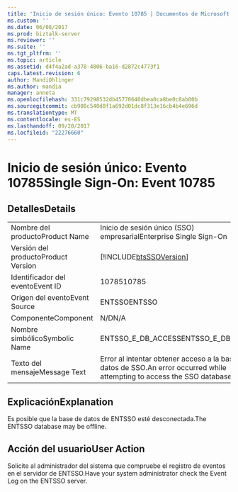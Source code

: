 ```yaml
---
title: 'Inicio de sesión único: Evento 10785 | Documentos de Microsoft'
ms.custom: ''
ms.date: 06/08/2017
ms.prod: biztalk-server
ms.reviewer: ''
ms.suite: ''
ms.tgt_pltfrm: ''
ms.topic: article
ms.assetid: d4f4a2ad-a378-4806-ba16-d2872c4773f1
caps.latest.revision: 6
author: MandiOhlinger
ms.author: mandia
manager: anneta
ms.openlocfilehash: 331c79298532db45770640dbea0ca8be0c8ab00b
ms.sourcegitcommit: cb908c540d8f1a692d01dc8f313e16cb4b4e696d
ms.translationtype: MT
ms.contentlocale: es-ES
ms.lasthandoff: 09/20/2017
ms.locfileid: "22276660"
---
```

# <a name="single-sign-on-event-10785"></a><span data-ttu-id="6a575-102">Inicio de sesión único: Evento 10785</span><span class="sxs-lookup"><span data-stu-id="6a575-102">Single Sign-On: Event 10785</span></span>
## <a name="details"></a><span data-ttu-id="6a575-103">Detalles</span><span class="sxs-lookup"><span data-stu-id="6a575-103">Details</span></span>  
  
|||  
|-|-|  
|<span data-ttu-id="6a575-104">Nombre del producto</span><span class="sxs-lookup"><span data-stu-id="6a575-104">Product Name</span></span>|<span data-ttu-id="6a575-105">Inicio de sesión único (SSO) empresarial</span><span class="sxs-lookup"><span data-stu-id="6a575-105">Enterprise Single Sign-On</span></span>|  
|<span data-ttu-id="6a575-106">Versión del producto</span><span class="sxs-lookup"><span data-stu-id="6a575-106">Product Version</span></span>|[!INCLUDE[btsSSOVersion](../includes/btsssoversion-md.md)]|  
|<span data-ttu-id="6a575-107">Identificador del evento</span><span class="sxs-lookup"><span data-stu-id="6a575-107">Event ID</span></span>|<span data-ttu-id="6a575-108">10785</span><span class="sxs-lookup"><span data-stu-id="6a575-108">10785</span></span>|  
|<span data-ttu-id="6a575-109">Origen del evento</span><span class="sxs-lookup"><span data-stu-id="6a575-109">Event Source</span></span>|<span data-ttu-id="6a575-110">ENTSSO</span><span class="sxs-lookup"><span data-stu-id="6a575-110">ENTSSO</span></span>|  
|<span data-ttu-id="6a575-111">Componente</span><span class="sxs-lookup"><span data-stu-id="6a575-111">Component</span></span>|<span data-ttu-id="6a575-112">N/D</span><span class="sxs-lookup"><span data-stu-id="6a575-112">N/A</span></span>|  
|<span data-ttu-id="6a575-113">Nombre simbólico</span><span class="sxs-lookup"><span data-stu-id="6a575-113">Symbolic Name</span></span>|<span data-ttu-id="6a575-114">ENTSSO_E_DB_ACCESS</span><span class="sxs-lookup"><span data-stu-id="6a575-114">ENTSSO_E_DB_ACCESS</span></span>|  
|<span data-ttu-id="6a575-115">Texto del mensaje</span><span class="sxs-lookup"><span data-stu-id="6a575-115">Message Text</span></span>|<span data-ttu-id="6a575-116">Error al intentar obtener acceso a la base de datos de SSO.</span><span class="sxs-lookup"><span data-stu-id="6a575-116">An error occurred while attempting to access the SSO database.</span></span>|  
  
## <a name="explanation"></a><span data-ttu-id="6a575-117">Explicación</span><span class="sxs-lookup"><span data-stu-id="6a575-117">Explanation</span></span>  
 <span data-ttu-id="6a575-118">Es posible que la base de datos de ENTSSO esté desconectada.</span><span class="sxs-lookup"><span data-stu-id="6a575-118">The ENTSSO database may be offline.</span></span>  
  
## <a name="user-action"></a><span data-ttu-id="6a575-119">Acción del usuario</span><span class="sxs-lookup"><span data-stu-id="6a575-119">User Action</span></span>  
 <span data-ttu-id="6a575-120">Solicite al administrador del sistema que compruebe el registro de eventos en el servidor de ENTSSO.</span><span class="sxs-lookup"><span data-stu-id="6a575-120">Have your system administrator check the Event Log on the ENTSSO server.</span></span>